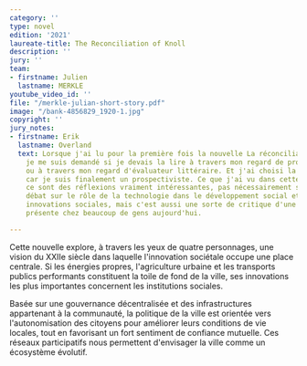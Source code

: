 ```yaml
---
category: ''
type: novel
edition: '2021'
laureate-title: The Reconciliation of Knoll
description: ''
jury: ''
team:
- firstname: Julien
  lastname: MERKLE
youtube_video_id: ''
file: "/merkle-julian-short-story.pdf"
image: "/bank-4856829_1920-1.jpg"
copyright: ''
jury_notes:
- firstname: Erik
  lastname: Overland
  text: Lorsque j'ai lu pour la première fois la nouvelle La réconciliation de Knoll,
    je me suis demandé si je devais la lire à travers mon regard de prospectiviste
    ou à travers mon regard d'évaluateur littéraire. Et j'ai choisi la première option,
    car je suis finalement un prospectiviste. Ce que j'ai vu dans cette nouvelle,
    ce sont des réflexions vraiment intéressantes, pas nécessairement sur un futur
    débat sur le rôle de la technologie dans le développement social et le rôle des
    innovations sociales, mais c'est aussi une sorte de critique d'une approche "techno-optimiste",
    présente chez beaucoup de gens aujourd'hui.

---
```

Cette nouvelle explore, à travers les yeux de quatre personnages, une vision du XXIIe siècle dans laquelle l'innovation sociétale occupe une place centrale. Si les énergies propres, l'agriculture urbaine et les transports publics performants constituent la toile de fond de la ville, ses innovations les plus importantes concernent les institutions sociales. 

Basée sur une gouvernance décentralisée et des infrastructures appartenant à la communauté, la politique de la ville est orientée vers l'autonomisation des citoyens pour améliorer leurs conditions de vie locales, tout en favorisant un fort sentiment de confiance mutuelle. Ces réseaux participatifs nous permettent d'envisager la ville comme un écosystème évolutif.